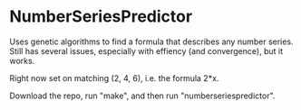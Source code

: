 # NumberSeriesPredictor
Uses genetic algorithms to find a formula that describes any number series. Still has several issues, especially with effiency (and convergence), but it works.

Right now set on matching (2, 4, 6), i.e. the formula 2*x.

Download the repo, run "make", and then run "numberseriespredictor".
